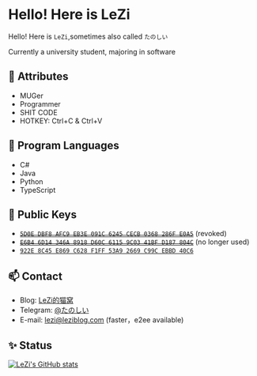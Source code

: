 # Hello! Here is LeZi

Hello! Here is `LeZi`,sometimes also called `たのしい`

Currently a university student, majoring in software

## 👋 Attributes

- MUGer
- Programmer
- SHIT CODE
- HOTKEY: Ctrl+C & Ctrl+V

## 🔭 Program Languages

- C#
- Java
- Python
- TypeScript

## 🔑 Public Keys

- ~~[`5D0E DBF8 AFC9 EB3E 091C 6245 CECB 0368 286F E0A5`](https://keys.openpgp.org/vks/v1/by-fingerprint/5D0EDBF8AFC9EB3E091C6245CECB0368286FE0A5)~~ (revoked)
- ~~[`E6B4 6D14 346A 8918 D60C 6115 9C03 41BF D187 804C`](https://keys.openpgp.org/vks/v1/by-fingerprint/E6B46D14346A8918D60C61159C0341BFD187804C)~~ (no longer used)
- [`922E 8C45 E869 C628 F1FF 53A9 2669 C99C EBBD 40C6`](https://raw.githubusercontent.com/LeZi9916/LeZi9916/refs/heads/main/LeZi_0xEBBD40C6_public.asc)

## 📫 Contact

- Blog: [LeZi的猫窝](https://leziblog.com)
- Telegram: [@たのしい](https://t.me/LeZi9916)
- E-mail: [lezi@leziblog.com](mailto:lezi@leziblog.com) (faster，e2ee available)

## ✨ Status

[![LeZi's GitHub stats](https://github-readme-stats.vercel.app/api?username=LeZi9916&show_icons=true&theme=radical&count_private=true)](https://github.com/anuraghazra/github-readme-stats)
